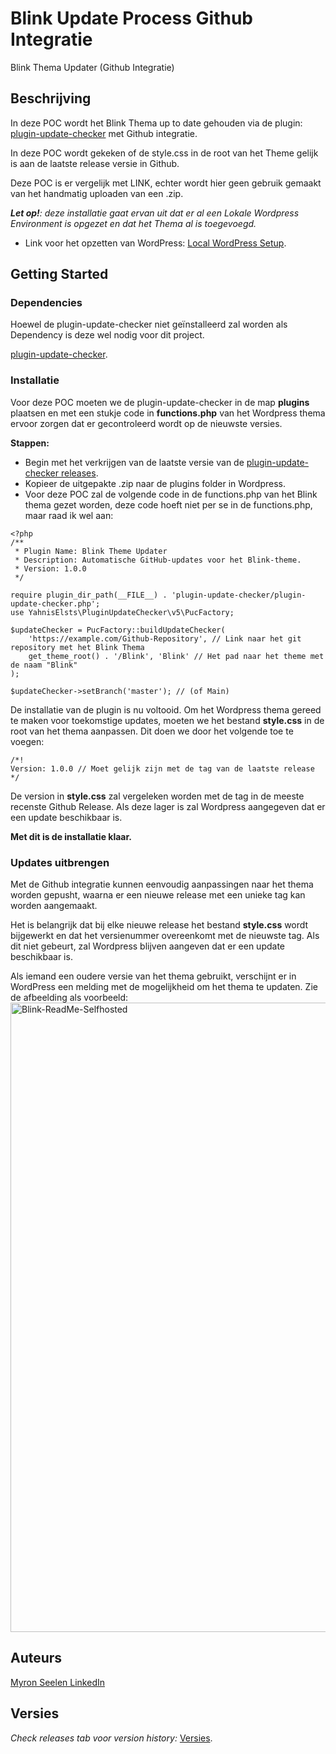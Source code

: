 
# Blink Update Process Github Integratie

Blink Thema Updater (Github Integratie)

## Beschrijving

In deze POC wordt het Blink Thema up to date gehouden via de plugin: [plugin-update-checker](https://github.com/YahnisElsts/plugin-update-checker) met Github integratie.

In deze POC wordt gekeken of de style.css in de root van het Theme gelijk is aan de laatste release versie in Github.


Deze POC is er vergelijk met LINK, echter wordt hier geen gebruik gemaakt van het handmatig uploaden van een .zip.

***Let op!**: deze installatie gaat ervan uit dat er al een Lokale Wordpress Environment is opgezet en dat het Thema al is toegevoegd.*

* Link voor het opzetten van WordPress: [Local WordPress Setup](https://jetpack.com/resources/wordpress-localhost/).

## Getting Started

### Dependencies

Hoewel de plugin-update-checker niet geïnstalleerd zal worden als Dependency is deze wel nodig voor dit project.

[plugin-update-checker](https://github.com/YahnisElsts/plugin-update-checker).

### Installatie

Voor deze POC moeten we de plugin-update-checker in de map **plugins** plaatsen en met een stukje code in **functions.php** van het Wordpress thema ervoor zorgen dat er gecontroleerd wordt op de nieuwste versies.

**Stappen:**

- Begin met het verkrijgen van de laatste versie van de [plugin-update-checker releases](https://github.com/YahnisElsts/plugin-update-checker/releases).
- Kopieer de uitgepakte .zip naar de plugins folder in Wordpress.
- Voor deze POC zal de volgende code in de functions.php van het Blink thema gezet worden, deze code hoeft niet per se in de functions.php, maar raad ik wel aan:

```
<?php
/**
 * Plugin Name: Blink Theme Updater
 * Description: Automatische GitHub-updates voor het Blink-theme.
 * Version: 1.0.0
 */

require plugin_dir_path(__FILE__) . 'plugin-update-checker/plugin-update-checker.php';
use YahnisElsts\PluginUpdateChecker\v5\PucFactory;

$updateChecker = PucFactory::buildUpdateChecker(
    'https://example.com/Github-Repository', // Link naar het git repository met het Blink Thema
    get_theme_root() . '/Blink', 'Blink' // Het pad naar het theme met de naam "Blink"
);

$updateChecker->setBranch('master'); // (of Main)

```

De installatie van de plugin is nu voltooid. Om het Wordpress thema gereed te maken voor toekomstige updates, moeten we het bestand **style.css** in de root van het thema aanpassen. Dit doen we door het volgende toe te voegen:

```
/*!  
Version: 1.0.0 // Moet gelijk zijn met de tag van de laatste release  
*/
```

De version in **style.css** zal vergeleken worden met de tag in de meeste recenste Github Release. Als deze lager is zal Wordpress aangegeven dat er een update beschikbaar is.

**Met dit is de installatie klaar.**

### Updates uitbrengen

Met de Github integratie kunnen eenvoudig aanpassingen naar het thema worden gepusht, waarna er een nieuwe release met een unieke tag kan worden aangemaakt.

Het is belangrijk dat bij elke nieuwe release het bestand **style.css** wordt bijgewerkt en dat het versienummer overeenkomt met de nieuwste tag. Als dit niet gebeurt, zal Wordpress blijven aangeven dat er een update beschikbaar is.

Als iemand een oudere versie van het thema gebruikt, verschijnt er in WordPress een melding met de mogelijkheid om het thema te updaten. Zie de afbeelding als voorbeeld:
<img width="1007" alt="Blink-ReadMe-Selfhosted" src="https://github.com/user-attachments/assets/489763db-cd51-44c7-b01d-2a24b8798113" />

## Auteurs

[Myron Seelen LinkedIn](https://www.linkedin.com/in/myron-seelen/)

## Versies

*Check releases tab voor version history:*
[Versies](https://github.com/Myron1271/blink-theme/releases).



